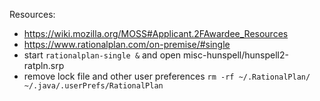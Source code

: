 Resources:
* https://wiki.mozilla.org/MOSS#Applicant.2FAwardee_Resources
* https://www.rationalplan.com/on-premise/#single
* start `rationalplan-single &` and open misc-hunspell/hunspell2-ratpln.srp
* remove lock file and other user preferences `rm -rf ~/.RationalPlan/ ~/.java/.userPrefs/RationalPlan`
